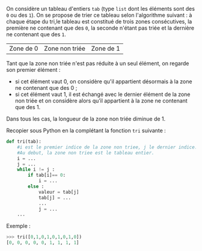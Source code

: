 On considère un tableau d'entiers `tab` (type `list` dont les éléments sont des `0` ou des `1`). On se propose de trier ce tableau selon l'algorithme suivant : à chaque étape du tri,le tableau est constitué de trois zones consécutives, la première ne contenant que des `0`,
la seconde n'étant pas triée et la dernière ne contenant que des `1`.

<table>
<tr>
<td>Zone de 0</td><td>Zone non triée</td><td>Zone de 1</td>
</tr>
</table>

Tant que la zone non triée n'est pas réduite à un seul élément, on regarde son premier
élément :

- si cet élément vaut 0, on considère qu'il appartient désormais à la zone ne contenant
  que des 0 ;
- si cet élément vaut 1, il est échangé avec le dernier élément de la zone non triée et on
  considère alors qu’il appartient à la zone ne contenant que des 1.

Dans tous les cas, la longueur de la zone non triée diminue de 1.

Recopier sous Python en la complétant la fonction `tri` suivante :

```python linenums='1'
def tri(tab):
    #i est le premier indice de la zone non triee, j le dernier indice.
    #Au debut, la zone non triee est le tableau entier.
    i = ...
    j = ...
    while i != j :
        if tab[i]== 0:
            i = ...
        else :
            valeur = tab[j]
            tab[j] = ...
            ...
            j = ...
    ...
```

Exemple :

```python
>>> tri([0,1,0,1,0,1,0,1,0])
[0, 0, 0, 0, 0, 1, 1, 1, 1]
```
